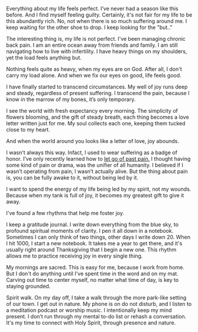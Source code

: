 Everything about my life feels perfect. I’ve never had a season like this before. And I find myself feeling guilty. Certainly, it's not fair for my life to be this abundantly rich. No, not when there is so much suffering around me. I keep waiting for the other shoe to drop. I keep looking for the "but.."

The interesting thing is, my life is not perfect. I've been managing chronic back pain. I am an entire ocean away from friends and family. I am still navigating how to live with infertility. I have heavy things on my shoulders, yet the load feels anything but. 

Nothing feels quite as heavy, when my eyes are on God. After all, I don't carry my load alone. And when we fix our eyes on good, life feels good. 

I have finally started to transcend circumstances. My well of joy runs deep and steady, regardless of present suffering. I transcend the pain, because I know in the marrow of my bones, it’s only temporary. 

I see the world with fresh expectancy every morning. The simplicity of flowers blooming, and the gift of steady breath, each thing becomes a love letter written just for me. My soul collects each one, keeping them tucked close to my heart. 

And when the world around you looks like a letter of love, joy abounds. 

I wasn't always this way. Infact, I used to wear suffering as a badge of honor. I’ve only recently learned how to [let go of past pain.](http://thelivingwell.co/be/let-go) I thought having some kind of pain or drama, was the unifier of all humanity. I believed if I wasn’t operating from pain, I wasn’t actually alive. But the thing about pain is, you can be fully awake to it, without being led by it. 

I want to spend the energy of my life being led by my spirit, not my wounds. Because when my tank is full of joy, it becomes my greatest gift to give it away.

I've found a few rhythms that help me foster joy. 

I keep a gratitude journal. I write down everything from the blue sky, to profound spiritual moments of clarity. I pen it all down in a notebook. Sometimes I can only think of two things, other days I write down 20. When I hit 1000, I start a new notebook. It takes me a year to get there, and it's usually right around Thanksgiving that I begin a new one. This rhythm allows me to practice receiving joy in every single thing.

My mornings are sacred. This is easy for me, because I work from home. But I don't do anything until I've spent time in the word and on my mat. Carving out time to center myself, no matter what time of day, is key to staying grounded.

Spirit walk. On my day off, I take a walk through the more park-like setting of our town. I get out in nature. My phone is on do not disturb, and I listen to a meditation podcast or worship music. I intentionally keep my mind present. I don’t run through my mental to-do list or rehash a conversation. It's my time to connect with Holy Spirit, through presence and nature.  

